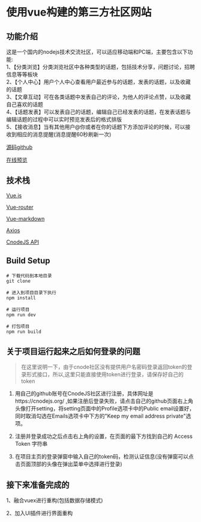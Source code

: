 
# 使用vue构建的第三方社区网站

## 功能介绍
这是一个国内的nodejs技术交流社区，可以适应移动端和PC端，主要包含以下功能:  
1、【分类浏览】分类浏览社区中各种类型的话题，包括技术分享，问题讨论，招聘信息等等板块  
2、【个人中心】用户个人中心查看用户最近参与的话题，发表的话题，以及收藏的话题  
3、【文章互动】可在各类话题中发表自己的评论，为他人的评论点赞，以及收藏自己喜欢的话题  
4、【话题发表】可以发表自己的话题，编辑自己已经发表的话题，在发表话题与编辑话题的过程中可以实时预览发表后的格式排版  
5、【接收消息】当有其他用户@你或者在你的话题下方添加评论的时候，可以接收到相应的消息提醒(消息提醒60秒刷新一次)  

[源码github](https://github.com/Reviving-Pain/reviving-pain.github.io)

[在线预览](https://reviving-pain.github.io/dist/#/)

## 技术栈

[Vue.js](https://cn.vuejs.org/)  

[Vue-router](https://router.vuejs.org/zh/)  

[Vue-markdown](https://www.npmjs.com/package/vue-markdown)  

[Axios](https://www.jianshu.com/p/7a9fbcbb1114)  

[CnodeJS API](https://cnodejs.org/api)  


## Build Setup

```
# 下载代码到本地目录
git clone

# 进入到项目目录下执行
npm install

# 运行项目
npm run dev

# 打包项目
npm run build
```

## 关于项目运行起来之后如何登录的问题
> 在这里说明一下，由于cnode社区没有提供用户名密码登录返回token的登录形式接口，所以,这里只能直接使用token进行登录，请保存好自己的token

1. 用自己的github账号在CnodeJS社区进行注册，具体网址是https://cnodejs.org/ ,如果注册后登录失败，请点击自己的github页面右上角头像打开setting，将setting页面中的Profile选项卡中的Public email设置好，同时取消勾选在Emails选项卡中下方的"Keep my email address private"选项。

2. 注册并登录成功之后点击右上角的设置，在页面的最下方找到自己的 Access Token 字符串

3. 在项目主页的登录弹窗中输入自己的token码，检测认证信息(没有弹窗可以点击页面顶部的头像在弹出菜单中选择进行登录)


## 接下来准备完成的

1、融合vuex进行重构(包括数据存储模式)

2、加入UI插件进行界面重构
